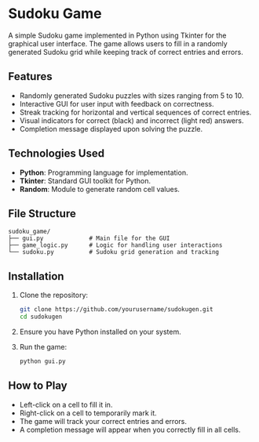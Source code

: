 # Sudoku Game

A simple Sudoku game implemented in Python using Tkinter for the graphical user interface. The game allows users to fill in a randomly generated Sudoku grid while keeping track of correct entries and errors.

## Features

- Randomly generated Sudoku puzzles with sizes ranging from 5 to 10.
- Interactive GUI for user input with feedback on correctness.
- Streak tracking for horizontal and vertical sequences of correct entries.
- Visual indicators for correct (black) and incorrect (light red) answers.
- Completion message displayed upon solving the puzzle.

## Technologies Used

- **Python**: Programming language for implementation.
- **Tkinter**: Standard GUI toolkit for Python.
- **Random**: Module to generate random cell values.

## File Structure

```
sudoku_game/
├── gui.py             # Main file for the GUI
├── game_logic.py      # Logic for handling user interactions
└── sudoku.py          # Sudoku grid generation and tracking
```

## Installation

1. Clone the repository:
   ```bash
   git clone https://github.com/yourusername/sudokugen.git
   cd sudokugen
   ```

2. Ensure you have Python installed on your system.

3. Run the game:
   ```bash
   python gui.py
   ```

## How to Play

- Left-click on a cell to fill it in. 
- Right-click on a cell to temporarily mark it.
- The game will track your correct entries and errors.
- A completion message will appear when you correctly fill in all cells.
